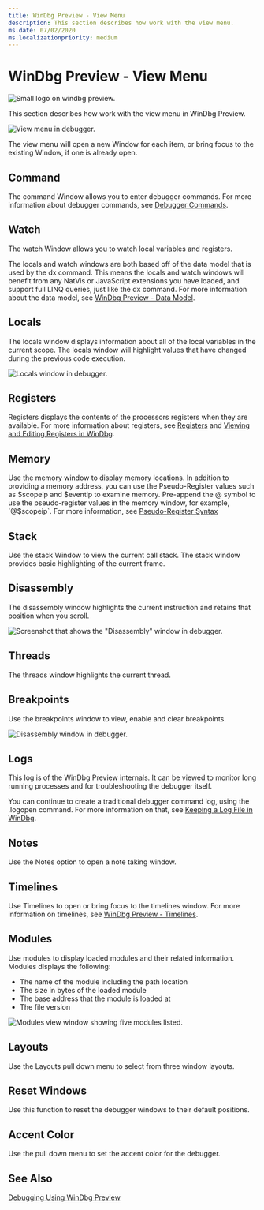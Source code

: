 ```yaml
---
title: WinDbg Preview - View Menu 
description: This section describes how work with the view menu.
ms.date: 07/02/2020
ms.localizationpriority: medium
---
```


# WinDbg Preview - View Menu

![Small logo on windbg preview.](images/windbgx-preview-logo.png)

This section describes how work with the view menu in WinDbg Preview.

![View menu in debugger.](images/windbgx-view-menu.png)

The view menu will open a new Window for each item, or bring focus to the existing Window, if one is already open.

## Command

The command Window allows you to enter debugger commands. For more information about debugger commands, see [Debugger Commands](debugger-commands.md).

## Watch

The watch Window allows you to watch local variables and registers. 

The locals and watch windows are both based off of the data model that is used by the dx command. This means the locals and watch windows will benefit from any NatVis or JavaScript extensions you have loaded, and support full LINQ queries, just like the dx command. For more information about the data model, see [WinDbg Preview - Data Model](windbg-data-model-preview.md).

## Locals

The locals window displays information about all of the local variables in the current scope. The locals window will highlight values that have changed during the previous code execution.

![Locals window in debugger.](images/windbgx-locals-window.png)

## Registers

Registers displays the contents of the processors registers when they are available. For more information about registers, see [Registers](registers.md) and [Viewing and Editing Registers in WinDbg](registers-window.md).

## Memory

Use the memory window to display memory locations. In addition to providing a memory address, you can use the  Pseudo-Register values such as $scopeip and $eventip to examine memory. Pre-append the @ symbol to use the pseudo-register values in the memory window, for example, `@$scopeip`. For more information, see [Pseudo-Register Syntax](pseudo-register-syntax.md)

## Stack

Use the stack Window to view the current call stack. The stack window provides basic highlighting of the current frame. 

## Disassembly

The disassembly window highlights the current instruction and retains that position when you scroll. 

![Screenshot that shows the "Disassembly" window in debugger.](images/windbgx-disassembly.png)

## Threads

The threads window highlights the current thread.

## Breakpoints

Use the breakpoints window to view, enable and clear breakpoints.

![ Disassembly window in debugger.](images/windbgx-breakpoints-window.png)

## Logs

 This log is of the WinDbg Preview internals. It can be viewed to monitor long running processes and for troubleshooting the debugger itself.

 You can continue to create a traditional debugger command log, using the .logopen command. For more information on that, see [Keeping a Log File in WinDbg](keeping-a-log-file-in-windbg.md).

## Notes

Use the Notes option to open a note taking window.

## Timelines

Use Timelines to open or bring focus to the timelines window. For more information on timelines, see [WinDbg Preview - Timelines](windbg-timeline-preview.md).

## Modules

Use modules to display loaded modules and their related information. Modules displays the following:

- The name of the module including the path location
- The size in bytes of the loaded module
- The base address that the module is loaded at
- The file version

![Modules view window showing five modules listed.](images/windbgx-view-modules.png)

## Layouts

Use the Layouts pull down menu to select from three window layouts.

## Reset Windows

Use this function to reset the debugger windows to their default positions.

## Accent Color

Use the pull down menu to set the accent color for the debugger.

## See Also

[Debugging Using WinDbg Preview](debugging-using-windbg-preview.md)
